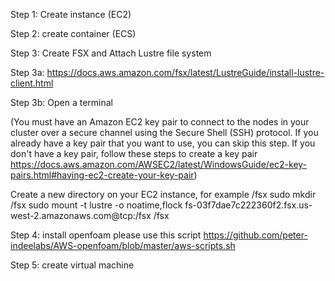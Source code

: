 Step 1:
Create instance (EC2)

Step 2:
create container (ECS)

Step 3:
Create FSX and Attach Lustre file system

Step 3a: https://docs.aws.amazon.com/fsx/latest/LustreGuide/install-lustre-client.html

Step 3b: 
Open a terminal

(You must have an Amazon EC2 key pair to connect to the nodes in your cluster over a
secure channel using the Secure Shell (SSH) protocol. If you already have a key pair
that you want to use, you can skip this step. If you don't have a key pair, follow these
steps to create a key pair https://docs.aws.amazon.com/AWSEC2/latest/WindowsGuide/ec2-key-pairs.html#having-ec2-create-your-key-pair)


Create a new directory on your EC2 instance, for example /fsx
sudo mkdir /fsx
sudo mount -t lustre -o noatime,flock fs-03f7dae7c222360f2.fsx.us-west-2.amazonaws.com@tcp:/fsx /fsx

Step 4:
install openfoam
please use this script
https://github.com/peter-indeelabs/AWS-openfoam/blob/master/aws-scripts.sh


Step 5:
create virtual machine


